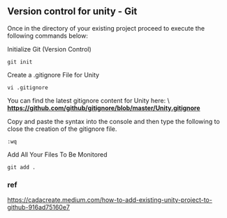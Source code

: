 ## Version control for unity - Git

Once in the directory of your existing project proceed to execute the following commands below:

Initialize Git (Version Control)
```
git init
```
Create a .gitignore File for Unity
```
vi .gitignore
```
You can find the latest gitignore content for Unity here: \ **https://github.com/github/gitignore/blob/master/Unity.gitignore**

Copy and paste the syntax into the console and then type the following to close the creation of the gitignore file.
```
:wq
```

Add All Your Files To Be Monitored
```
git add .
```

### ref 

https://cadacreate.medium.com/how-to-add-existing-unity-project-to-github-916ad75160e7
